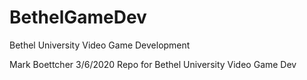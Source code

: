 # BethelGameDev
Bethel University Video Game Development 

Mark Boettcher
3/6/2020
Repo for Bethel University Video Game Dev
